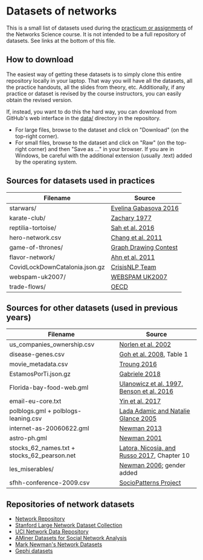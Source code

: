 # Datasets of networks

This is a small list of datasets used during the [practicum or assignments](../README.md) of the Networks Science course. It is not intended to be a full repository of datasets. See links at the bottom of this file.

## How to download

The easiest way of getting these datasets is to simply clone this entire repository locally in your laptop. That way you will have all the datasets, all the practice handouts, all the slides from theory, etc. Additionally, if any practice or dataset is revised by the course instructors, you can easily obtain the revised version.

If, instead, you want to do this the hard way, you can download from GitHub's web interface in the [data/](https://github.com/chatox/networks-science-course/tree/master/practicum/data) directory in the repository.

* For large files, browse to the dataset and click on "Download" (on the top-right corner).
* For small files, browse to the dataset and click on "Raw" (on the top-right corner) and then "Save as ..." in your browser. If you are in Windows, be careful with the additional extension (usually .text) added by the operating system.

## Sources for datasets used in practices

| Filename | Source |
|----------|--------|
| starwars/ | [Evelina Gabasova 2016](https://github.com/evelinag/star-wars-network-data) |
| karate-club/ | [Zachary 1977](http://www-personal.umich.edu/~mejn/netdata/karate.zip) |
| reptilia-tortoise/ | [Sah et al. 2016](https://doi.org/10.1007/s00265-016-2136-9) |
| hero-network.csv | [Chang et al. 2011](http://syntagmatic.github.io/exposedata/marvel/) |
| game-of-thrones/ | [Graph Drawing Contest](http://mozart.diei.unipg.it/gdcontest/contest2018/topics.html) |
| flavor-network/ | [Ahn et al. 2011](https://doi.org/10.1038/srep00196) |
| CovidLockDownCatalonia.json.gz | [CrisisNLP Team](https://crisisnlp.qcri.org/covid19) |
| webspam-uk2007/ | [WEBSPAM UK2007](https://chato.cl/webspam/datasets/uk2007/) |
| trade-flows/ | [OECD](https://stats.oecd.org/Index.aspx?DataSetCode=PARTNER) |

## Sources for other datasets (used in previous years)

| Filename | Source |
|----------|--------|
| us_companies_ownership.csv | [Norlen et al. 2002](http://vlado.fmf.uni-lj.si/pub/networks/data/econ/Eva/Eva.htm) |
| disease-genes.csv |  [Goh et al. 2008](http://www.pnas.org/content/104/21/8685), Table 1 |
| movie_metadata.csv | [Troung 2016](https://github.com/katie-truong/Jupyter) |
| EstamosPorTi.json.gz | [Gabriele  2018](https://archive.org/details/EstamosporTIOohmm2018032618831Ids) |
| Florida-bay-food-web.gml | [Ulanowicz et al. 1997, Benson et al. 2016](https://snap.stanford.edu/data/Florida-bay.html) |
| email-eu-core.txt | [Yin et al. 2017](https://snap.stanford.edu/data/email-Eu-core.html) |
| polblogs.gml + polblogs-leaning.csv | [Lada Adamic and Natalie Glance 2005](https://doi.org/10.1145/1134271.1134277) |
| internet-as-20060622.gml | [Newman 2013](http://www-personal.umich.edu/~mejn/netdata/) |
| astro-ph.gml | [Newman 2001](http://www.pnas.org/content/98/2/404.short) |
| stocks_62_names.txt + stocks_62_pearson.net | [Latora, Nicosia, and Russo 2017](http://www.cambridge.org/ru/academic/subjects/physics/statistical-physics/complex-networks-principles-methods-and-applications?format=HB&isbn=9781107103184), Chapter 10 |
| les_miserables/ | [Newman 2006](https://github.com/gephi/gephi-toolkit-demos/blob/master/src/main/resources/org/gephi/toolkit/demos/lesmiserables.gml); gender added |
| sfhh-conference-2009.csv | [SocioPatterns Project](http://www.sociopatterns.org/datasets/sfhh-conference-data-set/) |

## Repositories of network datasets

* [Network Repository](http://networkrepository.com/)
* [Stanford Large Network Dataset Collection](http://snap.stanford.edu/data/)
* [UCI Network Data Repository](https://networkdata.ics.uci.edu/resources.php)
* [AMiner Datasets for Social Network Analysis](https://aminer.org/data-sna)
* [Mark Newman's Network Datasets](http://www-personal.umich.edu/~mejn/netdata/)
* [Gephi datasets](https://github.com/gephi/gephi/wiki/Datasets)
